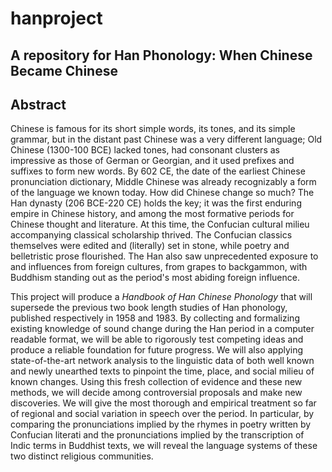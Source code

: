 # hanproject
## A repository for Han Phonology: When Chinese Became Chinese

## Abstract
Chinese is famous for its short simple words, its tones, and its simple grammar, but in the distant past Chinese was a very different language; Old Chinese (1300-100 BCE) lacked tones, had consonant clusters as impressive as those of German or Georgian, and it used prefixes and suffixes to form new words. By 602 CE, the date of the earliest Chinese pronunciation dictionary, Middle Chinese was already recognizably a form of the language we known today. How did Chinese change so much? The Han dynasty (206 BCE-220 CE) holds the key; it was the first enduring empire in Chinese history, and among the most formative periods for Chinese thought and literature. At this time, the Confucian cultural milieu accompanying classical scholarship thrived. The Confucian classics themselves were edited and (literally) set in stone, while poetry and belletristic prose flourished. The Han also saw unprecedented exposure to and influences from foreign cultures, from grapes to backgammon, with Buddhism standing out as the period's most abiding foreign influence.

This project will produce a *Handbook of Han Chinese Phonology* that will supersede the previous two book length studies of Han phonology, published respectively in 1958 and 1983. By collecting and formalizing existing knowledge of sound change during the Han period in a computer readable format, we will be able to rigorously test competing ideas and produce a reliable foundation for future progress. We will also applying state-of-the-art network analysis to the linguistic data of both well known and newly unearthed texts to pinpoint the time, place, and social milieu of known changes. Using this fresh collection of evidence and these new methods, we will decide among controversial proposals and make new discoveries. We will give the most thorough and empirical treatment so far of regional and social variation in speech over the period. In particular, by comparing the pronunciations implied by the rhymes in poetry written by Confucian literati and the pronunciations implied by the transcription of Indic terms in Buddhist texts, we will reveal the language systems of these two distinct religious communities. 
